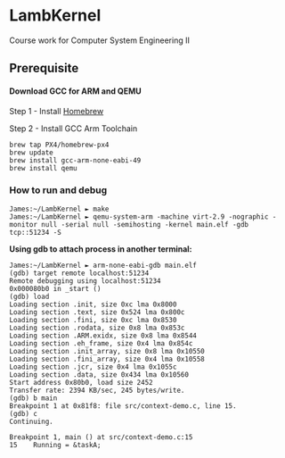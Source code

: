 # LambKernel
Course work for Computer System Engineering II

## Prerequisite  

#### Download GCC for ARM and QEMU

Step 1 - Install [Homebrew](http://brew.sh/)

Step 2 - Install GCC Arm Toolchain  
```
brew tap PX4/homebrew-px4
brew update
brew install gcc-arm-none-eabi-49
brew install qemu
```

### How to run and debug

```plaintext
James:~/LambKernel ► make
James:~/LambKernel ► qemu-system-arm -machine virt-2.9 -nographic -monitor null -serial null -semihosting -kernel main.elf -gdb tcp::51234 -S  
```

**Using gdb to attach process in another terminal:**  

```plaintext
James:~/LambKernel ► arm-none-eabi-gdb main.elf  
(gdb) target remote localhost:51234
Remote debugging using localhost:51234
0x000080b0 in _start ()
(gdb) load
Loading section .init, size 0xc lma 0x8000
Loading section .text, size 0x524 lma 0x800c
Loading section .fini, size 0xc lma 0x8530
Loading section .rodata, size 0x8 lma 0x853c
Loading section .ARM.exidx, size 0x8 lma 0x8544
Loading section .eh_frame, size 0x4 lma 0x854c
Loading section .init_array, size 0x8 lma 0x10550
Loading section .fini_array, size 0x4 lma 0x10558
Loading section .jcr, size 0x4 lma 0x1055c
Loading section .data, size 0x434 lma 0x10560
Start address 0x80b0, load size 2452
Transfer rate: 2394 KB/sec, 245 bytes/write.
(gdb) b main 
Breakpoint 1 at 0x81f8: file src/context-demo.c, line 15.
(gdb) c
Continuing.

Breakpoint 1, main () at src/context-demo.c:15
15	  Running = &taskA;
```

